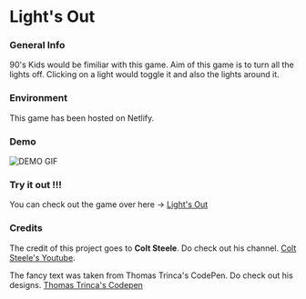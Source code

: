 # Light's Out

### General Info

90's Kids would be fimiliar with this game. Aim of this game is to turn all the lights off. Clicking on a light would toggle it and also the lights around it.

### Environment

This game has been hosted on Netlify.

### Demo

![DEMO GIF](https://github.com/prithviBytes/lights-out/blob/main/lights's%20out.gif?raw=true)

### Try it out !!!

You can check out the game over here -> <a href="https://lightsoutt.netlify.app/">Light's Out</a>

### Credits

The credit of this project goes to **Colt Steele**. Do check out his channel. <a href="https://www.youtube.com/channel/UCrqAGUPPMOdo0jfQ6grikZw">Colt Steele's Youtube</a>.

The fancy text was taken from Thomas Trinca's CodePen. Do check out his designs. <a href="https://codepen.io/Trinca">Thomas Trinca's Codepen</a>

